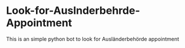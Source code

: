 # Look-for-Auslnderbehrde-Appointment
This is an simple python bot to look for Ausländerbehörde appointment
